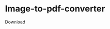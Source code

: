 # Image-to-pdf-converter
<a href="/main/WinFormsApp2/bin/Release/net6.0-windows/publish/win-x86/ImageToPDFConverter.exe">
Download
</a>
